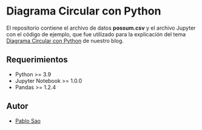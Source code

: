 # Diagrama Circular con Python

El repositorio contiene el archivo de datos **possum.csv** y el archivo Jupyter con el código de ejemplo, que fue utilizado para la explicación del tema [Diagrama Circular con Python](https://www.solutiondesign.tech/diagrama-circular-con-python/) de nuestro blog.


## Requerimientos
* Python >= 3.9 
* Jupyter Notebook >= 1.0.0
* Pandas >= 1.2.4

## Autor
* [Pablo Sao](https://www.linkedin.com/in/pablosao/)

